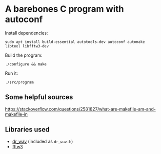 # A barebones C program with autoconf

Install dependencies:
```
sudo apt install build-essential autotools-dev autoconf automake libtool libfftw3-dev
```

Build the program:
```
./configure && make
```

Run it:
```
./src/program
```

## Some helpful sources

https://stackoverflow.com/questions/2531827/what-are-makefile-am-and-makefile-in


## Libraries used

* [dr_wav](https://mackron.github.io/dr_wav) (included as `dr_wav.h`)
* [fftw3](http://www.fftw.org/)


